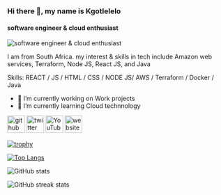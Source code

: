 ### Hi there 👋, my name is Kgotlelelo
#### software engineer & cloud enthusiast
![software engineer & cloud enthusiast](https://arturssmirnovs.github.io/github-profile-readme-generator/images/banner.png)

I am from South Africa. my interest & skills in tech include Amazon web services, Terraform, Node JS, React JS, and Java

Skills: REACT / JS / HTML / CSS / NODE JS/ AWS / Terraform / Docker / Java

- 🔭 I’m currently working on Work projects 
- 🌱 I’m currently learning Cloud technnology 


[<img src='https://cdn.jsdelivr.net/npm/simple-icons@3.0.1/icons/github.svg' alt='github' height='40'>](https://github.com/kgotlelelo-cmd)  [<img src='https://cdn.jsdelivr.net/npm/simple-icons@3.0.1/icons/twitter.svg' alt='twitter' height='40'>](https://twitter.com/masenamelakay)  [<img src='https://cdn.jsdelivr.net/npm/simple-icons@3.0.1/icons/youtube.svg' alt='YouTube' height='40'>]([https://www.youtube.com/channel/KGonCloud-qo8ob](https://www.youtube.com/channel/UCm4XMT4f88NM8sD9f4w-LKg))  [<img src='https://cdn.jsdelivr.net/npm/simple-icons@3.0.1/icons/icloud.svg' alt='website' height='40'>](https://kgotlelelo.com)  

[![trophy](https://github-profile-trophy.vercel.app/?username=kgotlelelo-cmd)](https://github.com/ryo-ma/github-profile-trophy)

[![Top Langs](https://github-readme-stats.vercel.app/api/top-langs/?username=kgotlelelo-cmd)](https://github.com/anuraghazra/github-readme-stats)

![GitHub stats](https://github-readme-stats.vercel.app/api?username=kgotlelelo-cmd&show_icons=true)  

![GitHub streak stats](https://streak-stats.demolab.com/?user=kgotlelelo-cmd)
